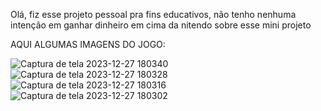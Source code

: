 Olá, fiz esse projeto pessoal pra fins educativos, não tenho nenhuma intenção em ganhar dinheiro em cima da nitendo sobre esse mini projeto

AQUI ALGUMAS IMAGENS DO JOGO: 



![Captura de tela 2023-12-27 180340](https://github.com/lui662/GamingMario/assets/54670505/07c410c5-0d94-468c-87b1-5fc3ae9bf7ba)
![Captura de tela 2023-12-27 180328](https://github.com/lui662/GamingMario/assets/54670505/e67c64ef-35c3-41ca-a80f-83d7af86d27e)
![Captura de tela 2023-12-27 180316](https://github.com/lui662/GamingMario/assets/54670505/49ed2258-8ba3-4cba-874a-175ed962b409)
![Captura de tela 2023-12-27 180302](https://github.com/lui662/GamingMario/assets/54670505/bc1723e6-1b8c-4d38-a2a6-c83f1b93e09c)


